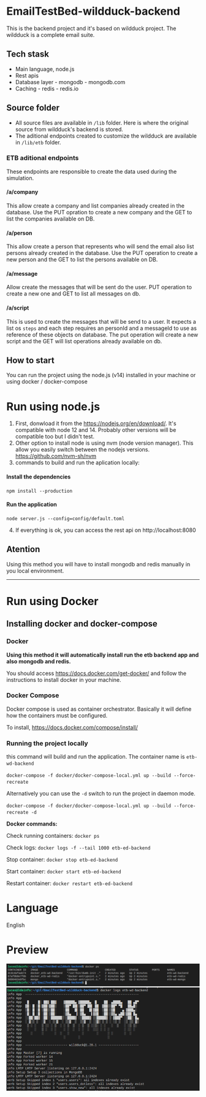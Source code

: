 # EmailTestBed-wildduck-backend

This is the backend project and it's based on wildduck project. The wildduck is a complete email suite. 

## Tech stask
- Main language, node.js
- Rest apis
- Database layer - mongodb - mongodb.com
- Caching - redis - redis.io

## Source folder

- All source files are available in `/lib` folder. Here is where the original source from wildduck's backend is stored.
- The aditional endpoints created to customize the wildduck are available in `/lib/etb` folder.

### ETB aditional endpoints

These endpoints are responsible to create the data used during the simulation.

#### **/a/company**

This allow create a company and list companies already created in the database. Use the PUT opration to create a new company and the GET to list the companies available on DB.

#### **/a/person**

This allow create a person that represents who will send the email also list persons already created in the database. Use the PUT operation to create a new person and the GET to list the persons available on DB.


#### **/a/message**

Allow create the messages that will be sent do the user. PUT operation to create a new one and GET to list all messages on db.

#### **/a/script**

This is used to create the messages that will be send to a user. It expects a list os `steps` and each step requires an personId and a messageId to use as reference of these objects on database. The put operation will create a new script and the GET will list operations already available on db.

## How to start

You can run the project using the node.js (v14) installed in your machine or using docker / docker-compose


# Run using node.js

1. First, donwload it from the https://nodejs.org/en/download/. It's compatible with node 12 and 14. Probably other versions
will be compatible too but I didn't test.
2. Other option to install node is using nvm (node version manager). This allow you easily switch between the nodejs versions. https://github.com/nvm-sh/nvm
3. commands to build and run the aplication locally:

#### Install the dependencies 

`npm install --production`

#### Run the application

`node server.js --config=config/default.toml`

4. If everything is ok, you can access the rest api on http://localhost:8080


## Atention

Using this method you will have to install mongodb and redis manually in you local environment.

----------
# Run using Docker

## Installing docker and docker-compose

### Docker

**Using this method it will automatically install run the etb backend app and also mongodb and redis.**

You should access https://docs.docker.com/get-docker/ and follow the instructions to install docker in your machine.

### Docker Compose

Docker compose is used as container orchestrator. Basically it will define how the containers must be configured.

To install, https://docs.docker.com/compose/install/

### Running the project locally

this command will build and run the application. The container name is `etb-wd-backend`

`docker-compose -f docker/docker-compose-local.yml up --build --force-recreate`

Alternatively you can use the `-d` switch to run the project in daemon mode.

`docker-compose -f docker/docker-compose-local.yml up --build --force-recreate -d`

**Docker commands:**

Check running containers:
`docker ps`

Check logs:
`docker logs -f --tail 1000 etb-ed-backend`

Stop container:
`docker stop etb-ed-backend`

Start container:
`docker start etb-ed-backend`

Restart container:
`docker restart etb-ed-backend`

# Language

English

# Preview

![docker ps](assets/docs/docker-ps.png)
![docker logs](assets/docs/docker-logs.png)

